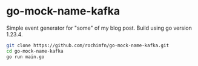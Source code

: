 # go-mock-name-kafka

Simple event generator for "some" of my blog post. Build using go version 1.23.4.

```bash
git clone https://github.com/rochimfn/go-mock-name-kafka.git
cd go-mock-name-kafka
go run main.go
```